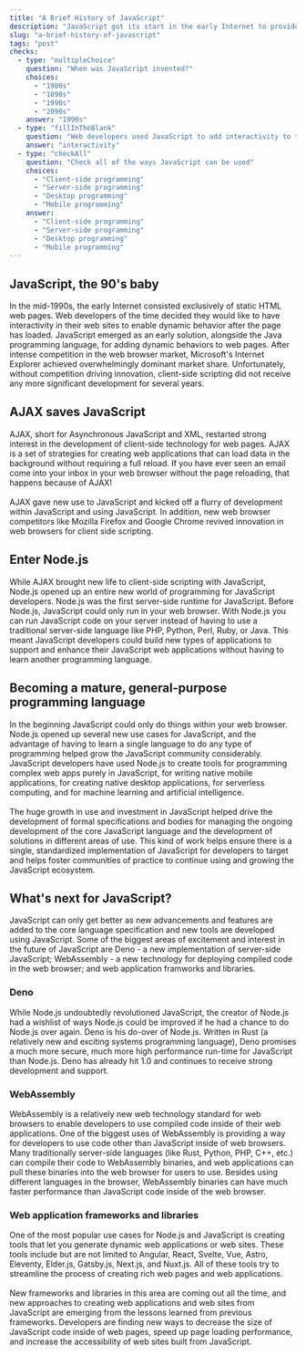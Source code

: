 ```yaml
---
title: "A Brief History of JavaScript"
description: "JavaScript got its start in the early Internet to provide interactivity to static web sites. Since that humble beginning, JavaScript has grown into a multi-platform, multi-purpose modern language with a huge community."
slug: "a-brief-history-of-javascript"
tags: "post"
checks:
  - type: "multipleChoice"
    question: "When was JavaScript invented?"
    choices:
      - "1900s"
      - "1890s"
      - "1990s"
      - "2090s"
    answer: "1990s"
  - type: "fillInTheBlank"
    question: "Web developers used JavaScript to add interactivity to their web pages."
    answer: "interactivity"
  - type: "checkAll"
    question: "Check all of the ways JavaScript can be used"
    choices:
      - "Client-side programming"
      - "Server-side programming"
      - "Desktop programming"
      - "Mobile programming"
    answer:
      - "Client-side programming"
      - "Server-side programming"
      - "Desktop programming"
      - "Mobile programming"
---
```

## JavaScript, the 90's baby
In the mid-1990s, the early Internet consisted exclusively of static HTML web pages. Web developers of the time decided they would like to have interactivity in their web sites to enable dynamic behavior after the page has loaded. JavaScript emerged as an early solution, alongside the Java programming language, for adding dynamic behaviors to web pages. After intense competition in the web browser market, Microsoft's Internet Explorer achieved overwhelmingly dominant market share. Unfortunately, without competition driving innovation, client-side scripting did not receive any more significant development for several years.

## AJAX saves JavaScript
AJAX, short for Asynchronous JavaScript and XML, restarted strong interest in the development of client-side technology for web pages. AJAX is a set of strategies for creating web applications that can load data in the background without requiring a full reload. If you have ever seen an email come into your inbox in your web browser without the page reloading, that happens because of AJAX!\
\
AJAX gave new use to JavaScript and kicked off a flurry of development within JavaScript and using JavaScript. In addition, new web browser competitors like Mozilla Firefox and Google Chrome revived innovation in web browsers for client side scripting.

## Enter Node.js
While AJAX brought new life to client-side scripting with JavaScript, Node.js opened up an entire new world of programming for JavaScript developers. Node.js was the first server-side runtime for JavaScript. Before Node.js, JavaScript could only run in your web browser. With Node.js you can run JavaScript code on your server instead of having to use a traditional server-side language like PHP, Python, Perl, Ruby, or Java. This meant JavaScript developers could build new types of applications to support and enhance their JavaScript web applications without having to learn another programming language.

## Becoming a mature, general-purpose programming language
In the beginning JavaScript could only do things within your web browser. Node.js opened up several new use cases for JavaScript, and the advantage of having to learn a single language to do any type of programming helped grow the JavaScript community considerably. JavaScript developers have used Node.js to create tools for programming complex web apps purely in JavaScript, for writing native mobile applications, for creating native desktop applications, for serverless computing, and for machine learning and artificial intelligence.\
\
The huge growth in use and investment in JavaScript helped drive the development of formal specifications and bodies for managing the ongoing development of the core JavaScript language and the development of solutions in different areas of use. This kind of work helps ensure there is a single, standardized implementation of JavaScript for developers to target and helps foster communities of practice to continue using and growing the JavaScript ecosystem.

## What's next for JavaScript?
JavaScript can only get better as new advancements and features are added to the core language specification and new tools are developed using JavaScript. Some of the biggest areas of excitement and interest in the future of JavaScript are Deno - a new implementation of server-side JavaScript; WebAssembly - a new technology for deploying compiled code in the web browser; and web application framworks and libraries.

### Deno
While Node.js undoubtedly revolutioned JavaScript, the creator of Node.js had a wishlist of ways Node.js could be improved if he had a chance to do Node.js over again. Deno is his do-over of Node.js. Written in Rust (a relatively new and exciting systems programming language), Deno promises a much more secure, much more high performance run-time for JavaScript than Node.js. Deno has already hit 1.0 and continues to receive strong development and support.

### WebAssembly
WebAssembly is a relatively new web technology standard for web browsers to enable developers to use compiled code inside of their web applications. One of the biggest uses of WebAssembly is providing a way for developers to use code other than JavaScript inside of web browsers. Many traditionally server-side languages (like Rust, Python, PHP, C++, etc.) can compile their code to WebAssembly binaries, and web applications can pull these binaries into the web browser for users to use. Besides using different languages in the browser, WebAssembly binaries can have much faster performance than JavaScript code inside of the web browser.

### Web application frameworks and libraries
One of the most popular use cases for Node.js and JavaScript is creating tools that let you generate dynamic web applications or web sites. These tools include but are not limited to Angular, React, Svelte, Vue, Astro, Eleventy, Elder.js, Gatsby.js, Next.js, and Nuxt.js. All of these tools try to streamline the process of creating rich web pages and web applications.\
\
New frameworks and libraries in this area are coming out all the time, and new approaches to creating web applications and web sites from JavaScript are emerging from the lessons learned from previous frameworks. Developers are finding new ways to decrease the size of JavaScript code inside of web pages, speed up page loading performance, and increase the accessibility of web sites built from JavaScript.